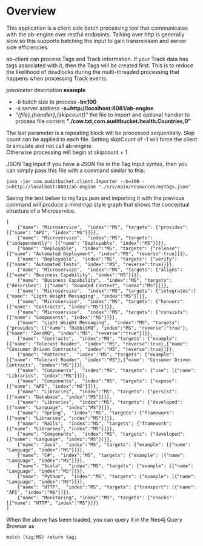 Overview
========
This application is a client side batch processing tool that communicates with the ab-engine over restful endpoints. Talking over http is generally slow so this supports batching the input to gain transmission and server side efficiencies. 

ab-client can process Tags and Track information. If your Track data has tags associated with it, then the Tags will be created first. This is to reduce the likelihood of deadlocks during the multi-threaded processing that happens when processing Track events.

_parameter_  description __example__
- _-b_	batch size to process __-b=100__
- _-s_	server address __-s=http://localhost:8081/ab-engine__
- _"{file},{handler},{skipcount}"_ the file to import and optional handler
to process file content __"./cow.txt,com.auditbucket.health.Countries,0"__

The last parameter is a repeating block will be processed sequentially. Skip count can be applied to each file. Setting skipCount of -1 will force the client to simulate and not call ab-engine.  
Otherwise processing will begin at skipcount + 1 	

JSON Tag Input
If you have a JSON file in the Tag Input syntax, then you can simply pass this file with a command similar to this:
````
java -jar com.auditbucket.client.Importer --b=100 -s=http://localhost:8081/ab-engine "./src/main/resources/myTags.json"
````

Saving the text below to myTags.json and importing it with the previous command will produce a mindmap style graph that shows the conceptual structure of a Microservice. 
````
[
    {"name": "Microservice",  "index":"MS", "targets": {"provides": [{"name": "API", "index":"MS"}]}},
    {"name": "Microservice",  "index":"MS", "targets": {"independently": [{"name": "Deployable", "index":"MS"}]}},
    {"name": "Deployable",  "index":"MS", "targets": {"release": [{"name": "Automated Deployment", "index":"MS", "reverse":true}]}},
    {"name": "Deployable",  "index":"MS", "targets": {"verify": [{"name": "Automated Tests", "index":"MS", "reverse":true}]}},
    {"name": "Microservice",  "index":"MS", "targets": {"aligns": [{"name": "Business Capability", "index":"MS"}]}},
    {"name": "Business Capability",  "index":"MS", "targets": {"describes": [{"name": "Bounded Context", "index":"MS"}]}},
    {"name": "Microservice",  "index":"MS", "targets": {"integrates":[ {"name": "Light Weight Messaging", "index":"MS"}]}},
    {"name": "Microservice",  "index":"MS", "targets": {"honours": [{"name": "Contracts", "index":"MS"}]}},
    {"name": "Microservice",  "index":"MS", "targets": {"consists": [{"name": "Components", "index":"MS"}]}},
    {"name": "Light Weight Messaging",  "index":"MS", "targets": {"provides": [{"name": "RabbitMQ", "index":"MS", "reverse":"true"},{"name": "ZeroMQ", "index":"MS", "reverse":"true"}]}},
	{"name": "Contracts",  "index":"MS", "targets": {"example": [{"name": "Tolerant Reader", "index":"MS", "reverse":true},{"name": "Consumer Driven Contracts", "index":"MS", "reverse":true}]}},
	{"name": "Patterns",  "index":"MS", "targets": {"example": [{"name": "Tolerant Reader", "index":"MS"},{"name": "Consumer Driven Contracts", "index":"MS"}]}},
	{"name": "Components",  "index":"MS", "targets": {"use": [{"name": "Libraries", "index":"MS"}]}},	
	{"name": "Components",  "index":"MS", "targets": {"expose": [{"name": "API", "index":"MS"}]}},	
	{"name": "Libraries",  "index":"MS", "targets": {"persist": [{"name": "Database", "index":"MS"}]}},
	{"name": "Libraries",  "index":"MS", "targets": {"developed": [{"name": "Language", "index":"MS"}]}},		
	{"name": "Spring",  "index":"MS", "targets": {"framework": [{"name": "Libraries", "index":"MS"}]}},		
	{"name": "Rails",  "index":"MS", "targets": {"framework": [{"name": "Libraries", "index":"MS"}]}},		
	{"name": "Components",  "index":"MS", "targets": {"developed": [{"name": "Language", "index":"MS"}]}},		
	{"name": "Java",  "index":"MS", "targets": {"example": [{"name": "Language", "index":"MS"}]}},			
	{"name": "C#",  "index":"MS", "targets": {"example": [{"name": "Language", "index":"MS"}]}},			
	{"name": "Scala",  "index":"MS", "targets": {"example": [{"name": "Language", "index":"MS"}]}},			
	{"name": "Python",  "index":"MS", "targets": {"example": [{"name": "Language", "index":"MS"}]}},			
	{"name": "HTTP",  "index":"MS", "targets": {"transport": [{"name": "API", "index":"MS"}]}},
    {"name": "Monitoring", "index":"MS", "targets": {"checks": [{"name": "HTTP", "index":"MS"}]}}		
]
````
When the above has been loaded, you can query it in the Neo4j Query Browser as 

````
match (tag:MS) return tag;
````

